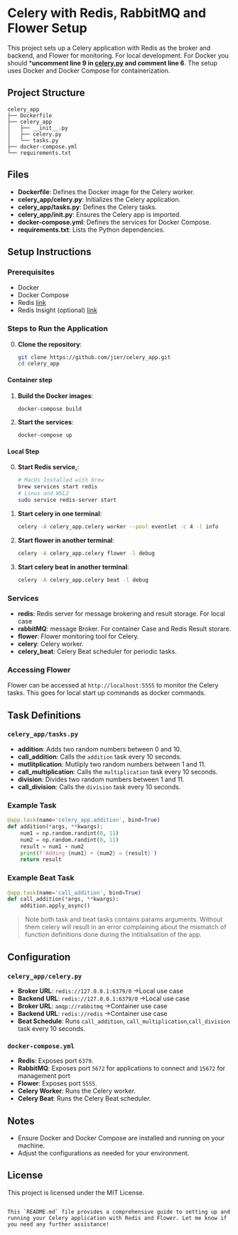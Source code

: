 # Celery with Redis, RabbitMQ and Flower Setup

This project sets up a Celery application with Redis as the broker and backend, and Flower for monitoring. For local development. For Docker you should ***uncomment line 9 in [celery.py](/celery_app/celery.py) and comment line 6**. The setup uses Docker and Docker Compose for containerization.

## Project Structure

```tree
celery_app
├── Dockerfile
├── celery_app
│   ├── __init__.py
│   ├── celery.py
│   └── tasks.py
├── docker-compose.yml
└── requirements.txt
```

## Files

- **Dockerfile**: Defines the Docker image for the Celery worker.
- **celery_app/celery.py**: Initializes the Celery application.
- **celery_app/tasks.py**: Defines the Celery tasks.
- **celery_app/__init__.py**: Ensures the Celery app is imported.
- **docker-compose.yml**: Defines the services for Docker Compose.
- **requirements.txt**: Lists the Python dependencies.

## Setup Instructions

### Prerequisites

- Docker
- Docker Compose
- Redis [link](https://redis.io/docs/latest/operate/oss_and_stack/install/install-redis/)
- Redis Insight (optional) [link](https://redis.io/insight/)

### Steps to Run the Application

0. **Clone the repository**:
   ```sh
   git clone https://github.com/jier/celery_app.git
   cd celery_app
   ```
#### Container  step

1. **Build the Docker images**:
   ```sh
   docker-compose build
   ```

2. **Start the services**:
   ```sh
   docker-compose up
   ```

#### Local Step

0. **Start Redis service,**:
   ```sh
   # MacOs Installed with brew
   brew services start redis
   # Linux and WSL2
   sudo service redis-server start
   ```

1. **Start celery in one terminal**:
   ```sh
   celery -A celery_app.celery worker --pool eventlet -c 4 -l info 
   ```
2. **Start flower in another terminal**:
   ```sh
   celery -A celery_app.celery flower -l debug
   ```
3. **Start celery beat in another terminal**:
   ```sh
   celery -A celery_app.celery beat -l debug
   ```

### Services

- **redis**: Redis server for message brokering and result storage. For local case
- **rabbitMQ**: message Broker. For container Case and Redis Result storare.
- **flower**: Flower monitoring tool for Celery.
- **celery**: Celery worker.
- **celery_beat**: Celery Beat scheduler for periodic tasks.

### Accessing Flower

Flower can be accessed at `http://localhost:5555` to monitor the Celery tasks. This goes for local start up commands as docker commands.

## Task Definitions

### `celery_app/tasks.py`

- **addition**: Adds two random numbers between 0 and 10.
- **call_addition**: Calls the `addition` task every 10 seconds.
-  **mutlitplication**: Mutliply two random numbers between 1 and 11.
- **call_multiplication**: Calls the `multiplication` task every 10 seconds.
- **division**: Divides two random numbers between 1 and 11.
- **call_division**: Calls the `division` task every 10 seconds.

### Example Task

```python
@app.task(name='celery_app.addition', bind=True)
def addition(*args, **kwargs):
    num1 = np.random.randint(0, 11)
    num2 = np.random.randint(0, 11)
    result = num1 + num2
    print(f'Adding {num1} + {num2} = {result}')
    return result
```

### Example Beat Task

```python
@app.task(name='call_addition', bind=True)
def call_addition(*args, **kwargs):
    addition.apply_async()
```
>Note both task and beat tasks contains params arguments. Without them celery will result in an error complaining about the mismatch of function definitions done during the intitialisation of the app.
## Configuration

### `celery_app/celery.py`

- **Broker URL**: `redis://127.0.0.1:6379/0` ->Local use case
- **Backend URL**: `redis://127.0.0.1:6379/0` ->Local use case
- **Broker URL**: `amqp://rabbitmq` ->Container use case
- **Backend URL**: `redis://redis` ->Container use case
- **Beat Schedule**: Runs `call_addition`, `call_multiplication`,`call_division` task every 10 seconds.

### `docker-compose.yml`

- **Redis**: Exposes port `6379`.
- **RabbitMQ**: Exposes port `5672` for applications to connect and `15672` for management port
- **Flower**: Exposes port `5555`.
- **Celery Worker**: Runs the Celery worker.
- **Celery Beat**: Runs the Celery Beat scheduler.

## Notes

- Ensure Docker and Docker Compose are installed and running on your machine.
- Adjust the configurations as needed for your environment.

## License

This project is licensed under the MIT License.
```

This `README.md` file provides a comprehensive guide to setting up and running your Celery application with Redis and Flower. Let me know if you need any further assistance!